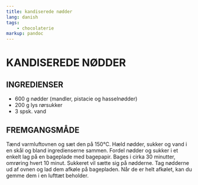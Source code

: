 ```yaml
---
title: kandiserede nødder
lang: danish
tags: 
    - chocolaterie 
markup: pandoc
---
```


# KANDISEREDE NØDDER

## INGREDIENSER

- 600 g nødder (mandler, pistacie og hasselnødder)
- 200 g lys rørsukker
- 3 spsk. vand

## FREMGANGSMÅDE

Tænd varmluftovnen og sæt den på 150°C.
Hæld nødder, sukker og vand i en skål og bland ingredienserne sammen.
Fordel nødder og sukker i et enkelt lag på en bageplade med bagepapir.
Bages i cirka 30 minutter, omrøring hvert 10 minut.
Sukkeret vil sætte sig på nødderne.
Tag nødderne ud af ovnen og lad dem afkøle på bagepladen.
Når de er helt afkølet, kan du gemme dem i en lufttæt beholder.

